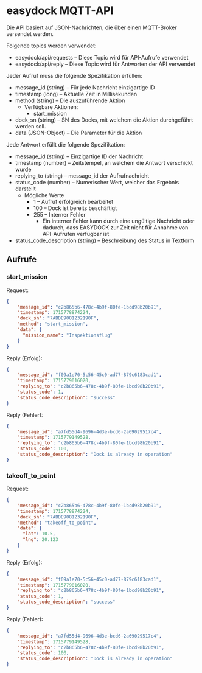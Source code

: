 # easydock MQTT-API

Die API basiert auf JSON-Nachrichten, die über einen MQTT-Broker versendet
werden.

Folgende topics werden verwendet:

- easydock/api/requests – Diese Topic wird für API-Aufrufe verwendet
- easydock/api/reply – Diese Topic wird für Antworten der API verwendet

Jeder Aufruf muss die folgende Spezifikation erfüllen:

- message_id (string) – Für jede Nachricht einzigartige ID
- timestamp (long) – Aktuelle Zeit in Millisekunden
- method (string) – Die auszuführende Aktion
  - Verfügbare Aktionen:
    - start_mission 
- dock_sn (string) – SN des Docks, mit welchem die Aktion durchgeführt werden soll.
- data (JSON-Object) – Die Parameter für die Aktion

Jede Antwort erfüllt die folgende Spezifikation:
- message_id (string) – Einzigartige ID der Nachricht
- timestamp (number) – Zeitstempel, an welchem die Antwort verschickt wurde
- replying_to (string) – message_id der Aufrufnachricht
- status_code (number) – Numerischer Wert, welcher das Ergebnis darstellt
  - Mögliche Werte
    - 1 – Aufruf erfolgreich bearbeitet
    - 100 – Dock ist bereits beschäftigt
    - 255 – Interner Fehler
      - Ein interner Fehler kann durch eine ungültige Nachricht
        oder dadurch, dass EASYDOCK zur Zeit nicht für
        Annahme von API-Aufrufen verfügbar ist
- status_code_description (string) – Beschreibung des Status in Textform

## Aufrufe
### start_mission
Request:

````json
{
    "message_id": "c2b865b6-478c-4b9f-80fe-1bcd98b20b91",
    "timestamp": 1715778874224,
    "dock_sn": "7ABDE9081232190F",
    "method": "start_mission",
    "data": {
      "mission_name": "Inspektionsflug"
    }
}
````

Reply (Erfolg):

````json
{
    "message_id": "f09a1e70-5c56-45c0-ad77-879c6183cad1",
    "timestamp": 1715779016020,
    "replying_to": "c2b865b6-478c-4b9f-80fe-1bcd98b20b91",
    "status_code": 1,
    "status_code_description": "success"
}
````

Reply (Fehler):

````json
{
    "message_id": "a7fd55d4-9696-4d3e-bcd6-2a69029517c4",
    "timestamp": 1715779149528,
    "replying_to": "c2b865b6-478c-4b9f-80fe-1bcd98b20b91",
    "status_code": 100,
    "status_code_description": "Dock is already in operation"
}
````

### takeoff_to_point

Request:

````json
{
    "message_id": "c2b865b6-478c-4b9f-80fe-1bcd98b20b91",
    "timestamp": 1715778874224,
    "dock_sn": "7ABDE9081232190F",
    "method": "takeoff_to_point",
    "data": {
      "lat": 10.5,
      "lng": 20.123
    }
}
````

Reply (Erfolg):

````json
{
    "message_id": "f09a1e70-5c56-45c0-ad77-879c6183cad1",
    "timestamp": 1715779016020,
    "replying_to": "c2b865b6-478c-4b9f-80fe-1bcd98b20b91",
    "status_code": 1,
    "status_code_description": "success"
}
````

Reply (Fehler):

````json
{
    "message_id": "a7fd55d4-9696-4d3e-bcd6-2a69029517c4",
    "timestamp": 1715779149528,
    "replying_to": "c2b865b6-478c-4b9f-80fe-1bcd98b20b91",
    "status_code": 100,
    "status_code_description": "Dock is already in operation"
}
````
